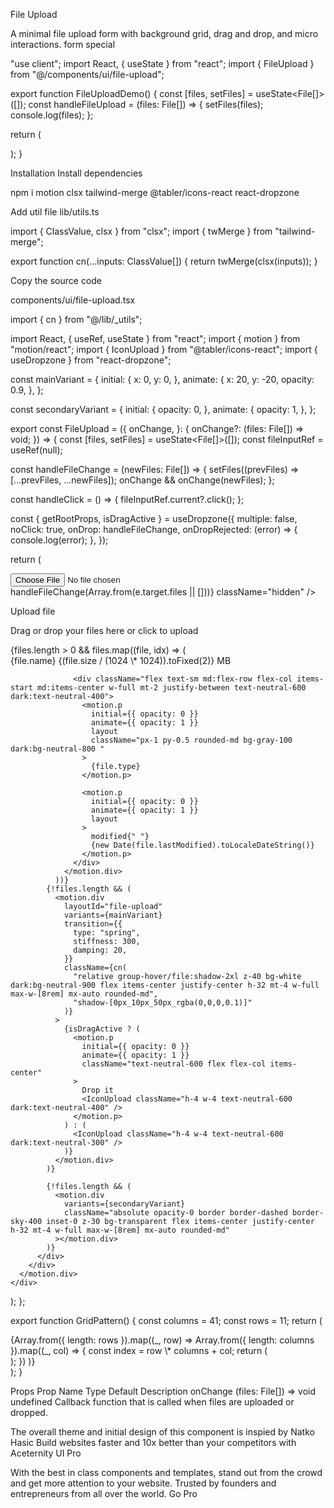 File Upload

A minimal file upload form with background grid, drag and drop, and micro interactions.
form
special

"use client";
import React, { useState } from "react";
import { FileUpload } from "@/components/ui/file-upload";

export function FileUploadDemo() {
const [files, setFiles] = useState<File[]>([]);
const handleFileUpload = (files: File[]) => {
setFiles(files);
console.log(files);
};

return (
<div className="w-full max-w-4xl mx-auto min-h-96 border border-dashed bg-white dark:bg-black border-neutral-200 dark:border-neutral-800 rounded-lg">
<FileUpload onChange={handleFileUpload} />
</div>
);
}

Installation
Install dependencies

npm i motion clsx tailwind-merge @tabler/icons-react react-dropzone

Add util file
lib/utils.ts

import { ClassValue, clsx } from "clsx";
import { twMerge } from "tailwind-merge";

export function cn(...inputs: ClassValue[]) {
return twMerge(clsx(inputs));
}

Copy the source code

components/ui/file-upload.tsx

import { cn } from "@/lib/\_utils";

import React, { useRef, useState } from "react";
import { motion } from "motion/react";
import { IconUpload } from "@tabler/icons-react";
import { useDropzone } from "react-dropzone";

const mainVariant = {
initial: {
x: 0,
y: 0,
},
animate: {
x: 20,
y: -20,
opacity: 0.9,
},
};

const secondaryVariant = {
initial: {
opacity: 0,
},
animate: {
opacity: 1,
},
};

export const FileUpload = ({
onChange,
}: {
onChange?: (files: File[]) => void;
}) => {
const [files, setFiles] = useState<File[]>([]);
const fileInputRef = useRef<HTMLInputElement>(null);

const handleFileChange = (newFiles: File[]) => {
setFiles((prevFiles) => [...prevFiles, ...newFiles]);
onChange && onChange(newFiles);
};

const handleClick = () => {
fileInputRef.current?.click();
};

const { getRootProps, isDragActive } = useDropzone({
multiple: false,
noClick: true,
onDrop: handleFileChange,
onDropRejected: (error) => {
console.log(error);
},
});

return (
<div className="w-full" {...getRootProps()}>
<motion.div
onClick={handleClick}
whileHover="animate"
className="p-10 group/file block rounded-lg cursor-pointer w-full relative overflow-hidden" >
<input
ref={fileInputRef}
id="file-upload-handle"
type="file"
onChange={(e) => handleFileChange(Array.from(e.target.files || []))}
className="hidden"
/>
<div className="absolute inset-0 [mask-image:radial-gradient(ellipse_at_center,white,transparent)]">
<GridPattern />
</div>
<div className="flex flex-col items-center justify-center">
<p className="relative z-20 font-sans font-bold text-neutral-700 dark:text-neutral-300 text-base">
Upload file
</p>
<p className="relative z-20 font-sans font-normal text-neutral-400 dark:text-neutral-400 text-base mt-2">
Drag or drop your files here or click to upload
</p>
<div className="relative w-full mt-10 max-w-xl mx-auto">
{files.length > 0 &&
files.map((file, idx) => (
<motion.div
key={"file" + idx}
layoutId={idx === 0 ? "file-upload" : "file-upload-" + idx}
className={cn(
"relative overflow-hidden z-40 bg-white dark:bg-neutral-900 flex flex-col items-start justify-start md:h-24 p-4 mt-4 w-full mx-auto rounded-md",
"shadow-sm"
)} >
<div className="flex justify-between w-full items-center gap-4">
<motion.p
initial={{ opacity: 0 }}
animate={{ opacity: 1 }}
layout
className="text-base text-neutral-700 dark:text-neutral-300 truncate max-w-xs" >
{file.name}
</motion.p>
<motion.p
initial={{ opacity: 0 }}
animate={{ opacity: 1 }}
layout
className="rounded-lg px-2 py-1 w-fit shrink-0 text-sm text-neutral-600 dark:bg-neutral-800 dark:text-white shadow-input" >
{(file.size / (1024 \* 1024)).toFixed(2)} MB
</motion.p>
</div>

                  <div className="flex text-sm md:flex-row flex-col items-start md:items-center w-full mt-2 justify-between text-neutral-600 dark:text-neutral-400">
                    <motion.p
                      initial={{ opacity: 0 }}
                      animate={{ opacity: 1 }}
                      layout
                      className="px-1 py-0.5 rounded-md bg-gray-100 dark:bg-neutral-800 "
                    >
                      {file.type}
                    </motion.p>

                    <motion.p
                      initial={{ opacity: 0 }}
                      animate={{ opacity: 1 }}
                      layout
                    >
                      modified{" "}
                      {new Date(file.lastModified).toLocaleDateString()}
                    </motion.p>
                  </div>
                </motion.div>
              ))}
            {!files.length && (
              <motion.div
                layoutId="file-upload"
                variants={mainVariant}
                transition={{
                  type: "spring",
                  stiffness: 300,
                  damping: 20,
                }}
                className={cn(
                  "relative group-hover/file:shadow-2xl z-40 bg-white dark:bg-neutral-900 flex items-center justify-center h-32 mt-4 w-full max-w-[8rem] mx-auto rounded-md",
                  "shadow-[0px_10px_50px_rgba(0,0,0,0.1)]"
                )}
              >
                {isDragActive ? (
                  <motion.p
                    initial={{ opacity: 0 }}
                    animate={{ opacity: 1 }}
                    className="text-neutral-600 flex flex-col items-center"
                  >
                    Drop it
                    <IconUpload className="h-4 w-4 text-neutral-600 dark:text-neutral-400" />
                  </motion.p>
                ) : (
                  <IconUpload className="h-4 w-4 text-neutral-600 dark:text-neutral-300" />
                )}
              </motion.div>
            )}

            {!files.length && (
              <motion.div
                variants={secondaryVariant}
                className="absolute opacity-0 border border-dashed border-sky-400 inset-0 z-30 bg-transparent flex items-center justify-center h-32 mt-4 w-full max-w-[8rem] mx-auto rounded-md"
              ></motion.div>
            )}
          </div>
        </div>
      </motion.div>
    </div>

);
};

export function GridPattern() {
const columns = 41;
const rows = 11;
return (
<div className="flex bg-gray-100 dark:bg-neutral-900 shrink-0 flex-wrap justify-center items-center gap-x-px gap-y-px  scale-105">
{Array.from({ length: rows }).map((_, row) =>
Array.from({ length: columns }).map((_, col) => {
const index = row \* columns + col;
return (
<div
key={`${col}-${row}`}
className={`w-10 h-10 flex shrink-0 rounded-[2px] ${
                index % 2 === 0
                  ? "bg-gray-50 dark:bg-neutral-950"
                  : "bg-gray-50 dark:bg-neutral-950 shadow-[0px_0px_1px_3px_rgba(255,255,255,1)_inset] dark:shadow-[0px_0px_1px_3px_rgba(0,0,0,1)_inset]"
              }`}
/>
);
})
)}
</div>
);
}

Props
Prop Name Type Default Description
onChange (files: File[]) => void undefined Callback function that is called when files are uploaded or dropped.

The overall theme and initial design of this component is inspied by Natko Hasic
Build websites faster and 10x better than your competitors with Aceternity UI Pro

With the best in class components and templates, stand out from the crowd and get more attention to your website. Trusted by founders and entrepreneurs from all over the world.
Go Pro
